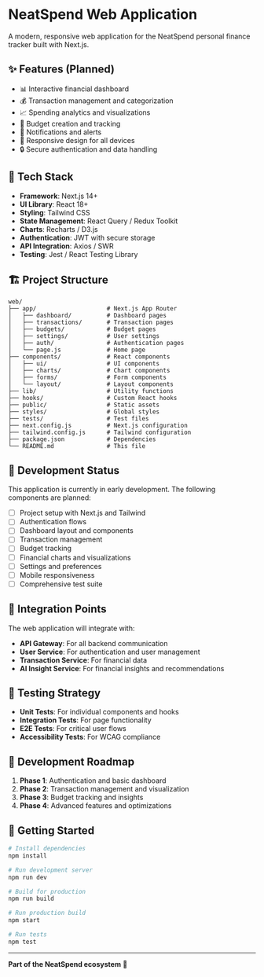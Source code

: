 # NeatSpend Web Application

A modern, responsive web application for the NeatSpend personal finance tracker built with Next.js.

## ✨ Features (Planned)

- 📊 Interactive financial dashboard
- 💰 Transaction management and categorization
- 📈 Spending analytics and visualizations
- 🎯 Budget creation and tracking
- 🔔 Notifications and alerts
- 📱 Responsive design for all devices
- 🔒 Secure authentication and data handling

## 🚀 Tech Stack

- **Framework**: Next.js 14+
- **UI Library**: React 18+
- **Styling**: Tailwind CSS
- **State Management**: React Query / Redux Toolkit
- **Charts**: Recharts / D3.js
- **Authentication**: JWT with secure storage
- **API Integration**: Axios / SWR
- **Testing**: Jest / React Testing Library

## 🏗️ Project Structure

```
web/
├── app/                    # Next.js App Router
│   ├── dashboard/          # Dashboard pages
│   ├── transactions/       # Transaction pages
│   ├── budgets/            # Budget pages
│   ├── settings/           # User settings
│   ├── auth/               # Authentication pages
│   └── page.js             # Home page
├── components/             # React components
│   ├── ui/                 # UI components
│   ├── charts/             # Chart components
│   ├── forms/              # Form components
│   └── layout/             # Layout components
├── lib/                    # Utility functions
├── hooks/                  # Custom React hooks
├── public/                 # Static assets
├── styles/                 # Global styles
├── tests/                  # Test files
├── next.config.js          # Next.js configuration
├── tailwind.config.js      # Tailwind configuration
├── package.json            # Dependencies
└── README.md               # This file
```

## 🚀 Development Status

This application is currently in early development. The following components are planned:

- [ ] Project setup with Next.js and Tailwind
- [ ] Authentication flows
- [ ] Dashboard layout and components
- [ ] Transaction management
- [ ] Budget tracking
- [ ] Financial charts and visualizations
- [ ] Settings and preferences
- [ ] Mobile responsiveness
- [ ] Comprehensive test suite

## 🔄 Integration Points

The web application will integrate with:

- **API Gateway**: For all backend communication
- **User Service**: For authentication and user management
- **Transaction Service**: For financial data
- **AI Insight Service**: For financial insights and recommendations

## 🧪 Testing Strategy

- **Unit Tests**: For individual components and hooks
- **Integration Tests**: For page functionality
- **E2E Tests**: For critical user flows
- **Accessibility Tests**: For WCAG compliance

## 📝 Development Roadmap

1. **Phase 1**: Authentication and basic dashboard
2. **Phase 2**: Transaction management and visualization
3. **Phase 3**: Budget tracking and insights
4. **Phase 4**: Advanced features and optimizations

## 🚀 Getting Started

```bash
# Install dependencies
npm install

# Run development server
npm run dev

# Build for production
npm run build

# Run production build
npm start

# Run tests
npm test
```

---

**Part of the NeatSpend ecosystem** 🚀